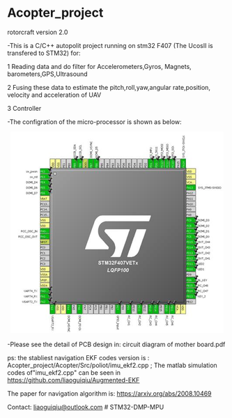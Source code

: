 # Acopter_project

rotorcraft version 2.0

-This is a C/C++ autopolit project running on stm32 F407 (The UcosII is transfered to STM32) for:

1 Reading data and do filter for Accelerometers,Gyros, Magnets, barometers,GPS,Ultrasound

2 Fusing these data to estimate the pitch,roll,yaw,angular rate,position, velocity and acceleration of UAV

3 Controller

-The configration of the micro-processor is shown as below:

<p align="center">
    <img  src= "https://github.com/liaoguiqiu/Acopter_project/blob/master/config%20of%20stm32.jpg" >
</p>



-Please see the detail of PCB design in:
circuit diagram of mother board.pdf


ps: the stabliest navigation EKF codes version is : Acopter_project/Acopter/Src/poliot/imu_ekf2.cpp ; The matlab simulation codes of"imu_ekf2.cpp" can be seen in https://github.com/liaoguiqiu/Augmented-EKF

The paper for navigation algorithm is:
https://arxiv.org/abs/2008.10469

Contact: liaoguiqiu@outlook.com
#   S T M 3 2 - D M P - M P U 
 
 